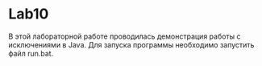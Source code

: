 # Lab10
В этой лабораторной работе проводилась демонстрация работы с исключениями  в Java. Для запуска программы необходимо запустить файл run.bat.
